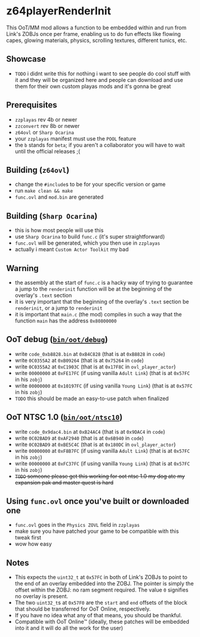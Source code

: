 # z64playerRenderInit
This OoT/MM mod allows a function to be embedded within and run from Link's ZOBJs once per frame, enabling us to do fun effects like flowing capes, glowing materials, physics, scrolling textures, different tunics, etc.

## Showcase
 * `TODO` i didnt write this for nothing i want to see people do cool stuff with it and they will be organized here and people can download and use them for their own custom playas mods and it's gonna be great

## Prerequisites
 * `zzplayas` rev 4b or newer
 * `zzconvert` rev 8b or newer
 * `z64ovl` or `Sharp Ocarina`
 * your `zzplayas` manifest must use the `POOL` feature
 * the `b` stands for `beta`; if you aren't a collaborator you will have to wait until the official releases ;(

## Building (`z64ovl`)
 * change the `#include`s to be for your specific version or game
 * run `make clean && make`
 * `func.ovl` and `mod.bin` are generated

## Building (`Sharp Ocarina`)
 * this is how most people will use this
 * use `Sharp Ocarina` to build `func.c` (it's super straightforward)
 * `func.ovl` will be generated, which you then use in `zzplayas`
 * actually i meant `Custom Actor Toolkit` my bad

## Warning
 * the assembly at the start of `func.c` is a hacky way of trying to guarantee a jump to the `renderinit` function will be at the beginning of the overlay's `.text` section
 * it is very important that the beginning of the overlay's `.text` section be `renderinit`, or a jump to `renderinit`
 * it is important that `main.c` (the mod) compiles in such a way that the function `main` has the address `0x80800000`

## OoT debug ([`bin/oot/debug`](bin/oot/debug))
 * write `code_0xb8828.bin` at `0xB4C828` (that is at `0xB8828` in `code`)
 * write `0C0355A2` at `0xB09264` (that is at `0x75264` in `code`)
 * write `0C0355A2` at `0xC1903C` (that is at `0x17F8C` in `ovl_player_actor`)
 * write `00000000` at `0xFE17FC` (if using vanilla `Adult Link`) (that is at `0x57FC` in his `zobj`)
 * write `00000000` at `0x10197FC` (if using vanilla `Young Link`) (that is at `0x57FC` in his `zobj`)
 * `TODO` this should be made an easy-to-use patch when finalized

## OoT NTSC 1.0 ([`bin/oot/ntsc10`](bin/oot/ntsc10))
 * write `code_0x9dac4.bin` at `0xB24AC4` (that is at `0x9DAC4` in `code`)
 * write `0C02BAD9` at `0xAF2940` (that is at `0x6B940` in `code`)
 * write `0C02BAD9` at `0xBE5C4C` (that is at `0x180DC` in `ovl_player_actor`)
 * write `00000000` at `0xF8B7FC` (if using vanilla `Adult Link`) (that is at `0x57FC` in his `zobj`)
 * write `00000000` at `0xFC37FC` (if using vanilla `Young Link`) (that is at `0x57FC` in his `zobj`)
 * ~~`TODO` someone please get this working for oot ntsc 1.0 my dog ate my expansion pak and master quest is hard~~

## Using `func.ovl` once you've built or downloaded one
 * `func.ovl` goes in the `Physics ZOVL` field in `zzplayas`
 * make sure you have patched your game to be compatible with this tweak first
 * wow how easy

## Notes
 * This expects the `uint32_t` at `0x57FC` in both of Link's ZOBJs to point to the end of an overlay embedded into the ZOBJ. The pointer is simply the offset within the ZOBJ: no ram segment required. The value `0` signifies no overlay is present.
 * The two `uint32_t`s at `0x57F0` are the `start` and `end` offsets of the block that should be transferred for OoT Online, respectively.
 * If you have no idea what any of that means, you should be thankful.
 * Compatible with OoT Online™ (ideally, these patches will be embedded into it and it will do all the work for the user)
